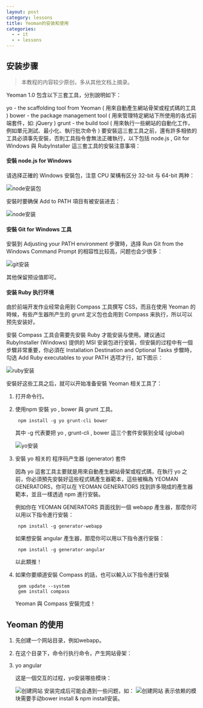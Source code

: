 ```yaml
---
layout: post
category: lessons
title: Yeoman的安装和使用
categories:
  - - it
  - - lessons
---
```


## 安装步骤 ##

> 本教程的内容较少原创，多从其他文档上摘录。

Yeoman 1.0 包含以下三套工具，分別說明如下：

yo - the scaffolding tool from Yeoman ( 用來自動產生網站骨架或程式碼的工具 )
bower - the package management tool ( 用來管理特定網站下所使用的各式前端套件，如: jQuery )
grunt - the build tool ( 用來執行一些網站的自動化工作，例如單元測試、最小化、執行批次命令 )
要安裝這三套工具之前，還有許多相依的工具必須事先安裝，否則工具指令會無法正確執行，以下包括 node.js , Git for Windows 與 RubyInstaller 這三套工具的安裝注意事項：

#### 安裝 node.js for Windows ####

请选择正確的 Windows 安裝包，注意 CPU 架構有区分 32-bit 与 64-bit 两种：

![node安装包](http://www.peigong.net/images/articles/lessons/install-yeoman/node.png)

安裝时要确保 Add to PATH 項目有被安装进去：

![node安装](http://www.peigong.net/images/articles/lessons/install-yeoman/node2.png)

#### 安裝 Git for Windows 工具 ####

安裝到 Adjusting your PATH environment 步骤時，选择 Run Git from the Windows Command Prompt 的相容性比较高，问题也会少很多：

![git安装](http://www.peigong.net/images/articles/lessons/install-yeoman/git.png)

其他保留预设值即可。

#### 安装 Ruby 执行环境 ####
由於前端开发作业经常会用到 Compass 工具撰写 CSS，而且在使用 Yeoman 的時候，有些产生器所产生的 grunt 定义包也会用到 Compass 来执行，所以可以预先安装好。

安裝 Compass 工具会需要先安裝 Ruby 才能安装与使用。建议通过 RubyInstaller (Windows) 提供的 MSI 安装包进行安裝，但安裝的过程中有一個步驟非常重要，你必須在 Installation Destination and Optional Tasks 步驟時，勾选 Add Ruby executables to your PATH 选项才行，如下图示：

![ruby安装](http://www.peigong.net/images/articles/lessons/install-yeoman/ruby.png)

安裝好这些工具之后，就可以开始准备安裝 Yeoman 相关工具了：

1. 打开命令行。
2. 使用npm 安裝 yo , bower 與 grunt 工具。

		npm install -g yo grunt-cli bower

	其中 -g 代表要把 yo , grunt-cli , bower 這三个套件安裝到全域 (global)

	![yo安装](http://www.peigong.net/images/articles/lessons/install-yeoman/yo.png)

3. 安裝 yo 相关的 程序码产生器 (generator) 套件
   
	因為 yo 這套工具主要就是用來自動產生網站骨架或程式碼，在執行 yo 之前，你必須預先安裝好這些程式碼產生器範本，這些被稱為 YEOMAN GENERATORS，你可以在 YEOMAN GENERATORS 找到許多現成的產生器範本，並且一樣透過 npm 進行安裝。

	例如你在 YEOMAN GENERATORS 頁面找到一個 webapp 產生器，那麼你可以用以下指令進行安裝：

		npm install -g generator-webapp
	如果想安裝 angular 產生器，那麼你可以用以下指令進行安裝：

		npm install -g generator-angular
	以此類推！

4. 如果你要順道安裝 Compass 的話，也可以輸入以下指令進行安裝

		gem update --system
		gem install compass

	Yeoman 與 Compass 安裝完成！

## Yeoman 的使用 ##

1. 先创建一个网站目录，例如webapp。
2. 在这个目录下，命令行执行命令，产生网站骨架：
3. 
	yo angular

	这是一個交互的过程，yo安装哪些模块：
	
	![创建网站](http://www.peigong.net/images/articles/lessons/install-yeoman/create.png)
	安装完成后可能会遇到一些问题，如：
	![创建网站](http://www.peigong.net/images/articles/lessons/install-yeoman/create2.png)
	表示依赖的模块需要手动bower install & npm install安装。







